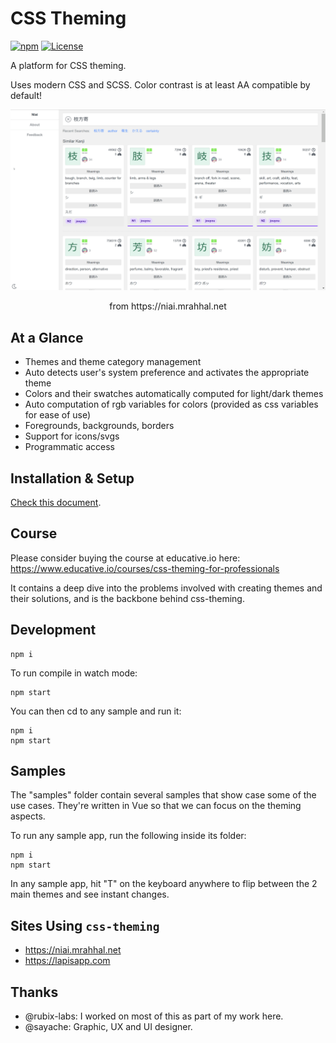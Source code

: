 # CSS Theming

[![npm](https://img.shields.io/npm/v/css-theming.svg)](https://www.npmjs.com/package/css-theming)
[![License](https://img.shields.io/badge/license-MIT-blue.svg)](https://opensource.org/licenses/MIT)

A platform for CSS theming.

Uses modern CSS and SCSS. Color contrast is at least AA compatible by default!

![niai](https://raw.githubusercontent.com/mrahhal/css-theming/master/images/niai.gif)

<p align="center">from https://niai.mrahhal.net</p>

## At a Glance

- Themes and theme category management
- Auto detects user's system preference and activates the appropriate theme
- Colors and their swatches automatically computed for light/dark themes
- Auto computation of rgb variables for colors (provided as css variables for ease of use)
- Foregrounds, backgrounds, borders
- Support for icons/svgs
- Programmatic access

## Installation & Setup

[Check this document](Setup.md).

## Course

Please consider buying the course at educative.io here: https://www.educative.io/courses/css-theming-for-professionals

It contains a deep dive into the problems involved with creating themes and their solutions, and is the backbone behind css-theming.

## Development

```
npm i
```

To run compile in watch mode:
```
npm start
```

You can then cd to any sample and run it:
```
npm i
npm start
```

## Samples

The "samples" folder contain several samples that show case some of the use cases. They're written in Vue so that we can focus on the theming aspects.

To run any sample app, run the following inside its folder:

```
npm i
npm start
```

In any sample app, hit "T" on the keyboard anywhere to flip between the 2 main themes and see instant changes.

## Sites Using `css-theming`

- https://niai.mrahhal.net
- https://lapisapp.com

## Thanks

- @rubix-labs: I worked on most of this as part of my work here.
- @sayache: Graphic, UX and UI designer.
